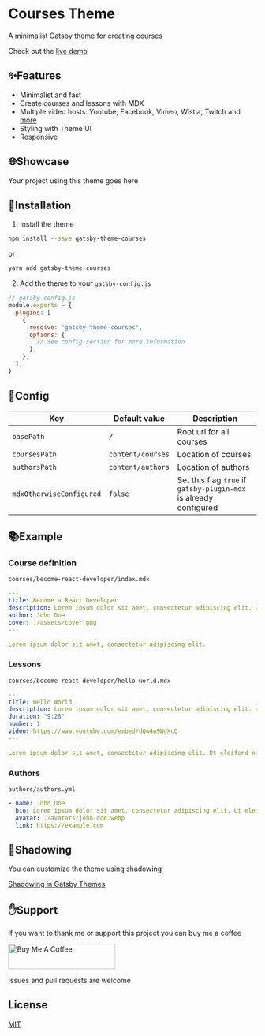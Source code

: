 # Courses Theme

A minimalist Gatsby theme for creating courses

Check out the [live demo](https://gatsby-theme-courses-demo.netlify.com)

## ✨Features

- Minimalist and fast
- Create courses and lessons with MDX
- Multiple video hosts: Youtube, Facebook, Vimeo, Wistia, Twitch and [more](https://github.com/CookPete/react-player#supported-media) 
- Styling with Theme UI
- Responsive

## 🌐Showcase

Your project using this theme goes here

## 🚀Installation

1. Install the theme

```sh
npm install --save gatsby-theme-courses
```

or

```sh
yarn add gatsby-theme-courses
```

2. Add the theme to your `gatsby-config.js`

```javascript
// gatsby-config.js
module.exports = {
  plugins: [
    {
      resolve: 'gatsby-theme-courses',
      options: {
        // See config section for more information
      },
    },
  ],
}
```

## 📝Config

| Key                      | Default value     | Description                                                       |
| ------------------------ | ----------------- | ----------------------------------------------------------------- |
| `basePath`               | `/`               | Root url for all courses                                          |
| `coursesPath`            | `content/courses` | Location of courses                                               |
| `authorsPath`            | `content/authors` | Location of authors                                               |
| `mdxOtherwiseConfigured` | `false`           | Set this flag `true` if `gatsby-plugin-mdx` is already configured |

## 📚Example

### Course definition

`courses/become-react-developer/index.mdx`

```yml
---
title: Become a React Developer
description: Lorem ipsum dolor sit amet, consectetur adipiscing elit. Ut eleifend nibh vel blandit interdum
author: John Doe
cover: ./assets/cover.png
---

Lorem ipsum dolor sit amet, consectetur adipiscing elit.
```

### Lessons

`courses/become-react-developer/hello-world.mdx`

```yml
---
title: Hello World
description: Lorem ipsum dolor sit amet, consectetur adipiscing elit. Ut eleifend nibh vel blandit interdum.
duration: "9:28"
number: 1
video: https://www.youtube.com/embed/dQw4w9WgXcQ
---

Lorem ipsum dolor sit amet, consectetur adipiscing elit. Ut eleifend nibh vel blandit interdum.
```

### Authors

`authors/authors.yml`

```yml
- name: John Doe
  bio: Lorem ipsum dolor sit amet, consectetur adipiscing elit. Ut eleifend nibh vel blandit interdum. Phasellus vel sodales justo, vel maximus tellus.
  avatar: ./avatars/john-doe.webp
  link: https://example.com
```

## 👥Shadowing

You can customize the theme using shadowing

[Shadowing in Gatsby Themes](https://www.gatsbyjs.org/docs/themes/shadowing/)

## ✋Support

If you want to thank me or support this project you can buy me a coffee

<a href="https://www.buymeacoffee.com/3fw5qHM" target="_blank"><img src="https://cdn.buymeacoffee.com/buttons/default-orange.png" alt="Buy Me A Coffee" style="height: 51px !important;width: 217px !important;" ></a>

Issues and pull requests are welcome

## License

[MIT](LICENSE)